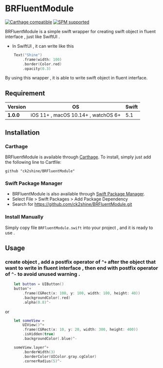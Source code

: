 # BRFluentModule
[![Carthage compatible](https://img.shields.io/badge/Carthage-compatible-4BC51D.svg?style=flat)](https://github.com/Carthage/Carthage)
[![SPM supported](https://img.shields.io/badge/SPM-supported-DE5C43.svg?style=flat)](https://swift.org/package-manager)

BRFluentModule is a simple swift wrapper for creating swift object in fluent interface , just like SwiftUI . 
* In SwiftUI , it can write like this 
```swift
    Text("Shine")
        .frame(width: 100)
        .border(Color.red)
        .opacity(0.3)
```
By using this wrapper , it is able to write swift object in fluent interface.

## Requirement
| Version | OS | Swift | 
|------------|---------------|--------------------|
| **1.0.0** | iOS 11+ , macOS 10.14+ , watchOS 6+ |  5.1| 

## Installation

### Carthage

BRFluentModule is available through [Carthage](https://github.com/Carthage/Carthage). To install, simply just add the following line to Cartfile:

`github "ck2shine/BRFluentModule"`

### Swift Package Manager

* BRFluentModule is also available through [Swift Package Manager](https://github.com/apple/swift-package-manager/).
* Select File > Swift Packages > Add Package Dependency
* Search for https://github.com/ck2shine/BRFluentModule.git

### Install Manually

Simply copy file ``BRFluentModule.swift`` into your project , and it is ready to use .


## Usage
### create object , add a **postfix operator** of ``^+`` after the object that want to write in fluent interface , then end with **postfix operator** of ``^-`` to avoid unused warning .
```swift
    let button = UIButton()
    button^+
        .frame(CGRect(x: 100, y: 100, width: 100, height: 40))
        .backgroundColor(.red)
        .alpha(0.8)^-
```

or

```swift
    let someView =
        UIView()^+
        .frame(CGRect(x: 10, y: 20, width: 300, height: 400))
        .isHidden(true)
        .backgroundColor(.blue)^-

    someView.layer^+
        .borderWidth(3)
        .borderColor(UIColor.gray.cgColor)
        .cornerRadius(5)^-
```


